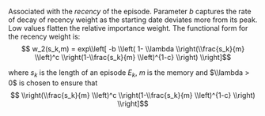 Associated with the *recency* of the episode. Parameter $b$ captures the rate of decay of recency weight as the starting date deviates more from its peak. Low values flatten the relative importance weight. The functional form for the recency weight is:
    $$ w_2(s_k,m) = exp\\left[ -b \\left( 1- \\lambda \\right(\\frac{s_k}{m} \\left)^c \\right(1-\\frac{s_k}{m} \\left)^{1-c} \\right) \\right]$$

where $s_k$ is the length of an episode $E_k$, $m$ is the memory and $\\lambda > 0$ is chosen to ensure that 
     $$ \\right(\\frac{s_k}{m} \\left)^c \\right(1-\\frac{s_k}{m} \\left)^{1-c} \\right) \\right]$$
     